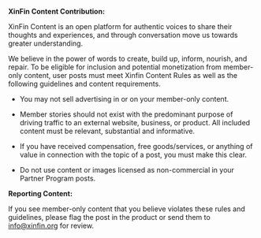 ﻿**XinFin Content Contribution:**

XinFin Content is an open platform for authentic voices to share their thoughts and experiences, and through conversation move us towards greater understanding.

We believe in the power of words to create, build up, inform, nourish, and repair. 
To be eligible for inclusion and potential monetization from member-only content, user posts must meet Xinfin Content Rules as well as the following guidelines and content requirements.


- You may not sell advertising in or on your member-only content.

- Member stories should not exist with the predominant purpose of driving traffic to an external website, business, or product. All included content must be relevant, substantial and informative.

- If you have received compensation, free goods/services, or anything of value in connection with the topic of a post, you must make this clear.

- Do not use content or images licensed as non-commercial in your Partner Program posts.


**Reporting Content:**

If you see member-only content that you believe violates these rules and guidelines, please flag the post in the product or send them to info@xinfin.org for review.